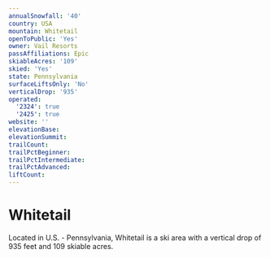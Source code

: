 ```yaml
---
annualSnowfall: '40'
country: USA
mountain: Whitetail
openToPublic: 'Yes'
owner: Vail Resorts
passAffiliations: Epic
skiableAcres: '109'
skied: 'Yes'
state: Pennsylvania
surfaceLiftsOnly: 'No'
verticalDrop: '935'
operated:
  '2324': true
  '2425': true
website: ''
elevationBase:
elevationSummit:
trailCount:
trailPctBeginner:
trailPctIntermediate:
trailPctAdvanced:
liftCount:
---
```



# Whitetail

Located in U.S. - Pennsylvania, Whitetail is a ski area with a vertical drop of 935 feet and 109 skiable acres.
